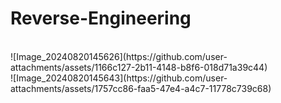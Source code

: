 # Reverse-Engineering
<br/>
![Image_20240820145626](https://github.com/user-attachments/assets/1166c127-2b11-4148-b8f6-018d71a39c44)
<br/>
![Image_20240820145643](https://github.com/user-attachments/assets/1757cc86-faa5-47e4-a4c7-11778c739c68)
